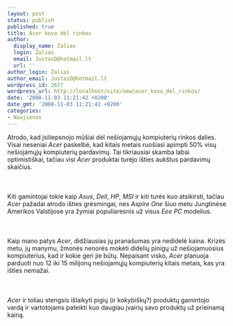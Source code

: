 ```yaml
---
layout: post
status: publish
published: true
title: Acer kova dėl rinkos
author:
  display_name: Zalias
  login: Zalias
  email: JustasD@hotmail.lt
  url: ''
author_login: Zalias
author_email: JustasD@hotmail.lt
wordpress_id: 2677
wordpress_url: http://localhost/site/new/acer_kova_del_rinkos/
date: '2008-11-03 11:21:42 +0200'
date_gmt: '2008-11-03 11:21:42 +0200'
categories:
- Naujienos
---
```

<p>Atrodo, kad įsiliepsnojo mūšiai dėl nešiojamųjų kompiuterių rinkos dalies. Visai neseniai <i>Acer</i> paskelbė, kad kitais metais ruošiasi apimpti 50% visų nešiojamųjų kompiuterių pardavimų. Tai tikriausiai skamba labai optimistiškai, tačiau visi <i>Acer</i> produktai turėjo išties aukštus pardavimų skaičius.<br />
<br><br />
<br>Kiti gamintojai tokie kaip <i>Asus</i>, <i>Dell</i>, <i>HP</i>, <i>MSI</i> ir kiti turės kuo atsikirsti, tačiau <i>Acer</i> pažadai atrodo išties grėsmingai, nes <i>Aspire One</i> šiuo metu Jungtinėse Amerikos Valstijose  yra žymiai populiaresnis už visus <i>Eee PC</i> modelius.<br />
<br><br />
<br>Kaip mano patys <i>Acer</i>, didžiausias jų pranašumas yra nedidelė kaina. Krizės metu, jų manymu, žmonės nenorės mokėti didelių pinigų už nešiojamuosius kompiuterius, kad ir kokie geri jie būtų. Nepaisant visko, <i>Acer</i> planuoja parduoti nuo 12 iki 15 milijonų nešiojamųjų kompiuterių kitais metais, kas yra išties nemažai.<br />
<br><br />
<br><i>Acer</i> ir toliau stengsis išlaikyti pigių (ir kokybiškų?) produktų gamintojo vardą ir vartotojams pateikti kuo daugiau įvairių savo produktų už prieinamą kainą.<br />
<br><br />
<br><br />
<br></p>
